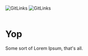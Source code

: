 <p>
    <br>
    <img src="http://infinidad.fr/images/uploads/GL-small.jpg" alt="GitLinks">
    <img src="http://infinidad.fr/images/uploads/GL-line.jpg" alt="GitLinks">
    <br>
    <br>
</p>

# Yop

Some sort of Lorem Ipsum, that's all.
